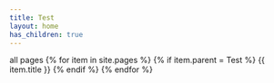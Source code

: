 ```yaml
---
title: Test
layout: home
has_children: true
---
```

all pages
{% for item in site.pages %}
  {% if item.parent = Test %}
    {{ item.title }}
  {% endif %}
{% endfor %}

